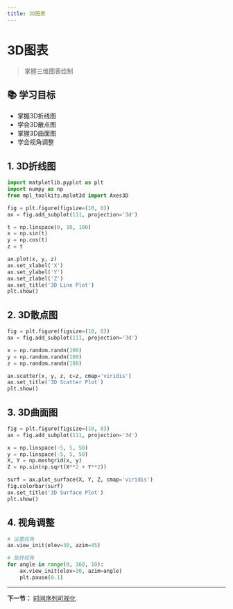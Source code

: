 ```yaml
---
title: 3D图表
---
```


# 3D图表

> 掌握三维图表绘制

## 📚 学习目标

- 掌握3D折线图
- 学会3D散点图
- 掌握3D曲面图
- 学会视角调整

## 1. 3D折线图

```python
import matplotlib.pyplot as plt
import numpy as np
from mpl_toolkits.mplot3d import Axes3D

fig = plt.figure(figsize=(10, 8))
ax = fig.add_subplot(111, projection='3d')

t = np.linspace(0, 10, 100)
x = np.sin(t)
y = np.cos(t)
z = t

ax.plot(x, y, z)
ax.set_xlabel('X')
ax.set_ylabel('Y')
ax.set_zlabel('Z')
ax.set_title('3D Line Plot')
plt.show()
```

## 2. 3D散点图

```python
fig = plt.figure(figsize=(10, 8))
ax = fig.add_subplot(111, projection='3d')

x = np.random.randn(100)
y = np.random.randn(100)
z = np.random.randn(100)

ax.scatter(x, y, z, c=z, cmap='viridis')
ax.set_title('3D Scatter Plot')
plt.show()
```

## 3. 3D曲面图

```python
fig = plt.figure(figsize=(10, 8))
ax = fig.add_subplot(111, projection='3d')

x = np.linspace(-5, 5, 50)
y = np.linspace(-5, 5, 50)
X, Y = np.meshgrid(x, y)
Z = np.sin(np.sqrt(X**2 + Y**2))

surf = ax.plot_surface(X, Y, Z, cmap='viridis')
fig.colorbar(surf)
ax.set_title('3D Surface Plot')
plt.show()
```

## 4. 视角调整

```python
# 设置视角
ax.view_init(elev=30, azim=45)

# 旋转视角
for angle in range(0, 360, 10):
    ax.view_init(elev=30, azim=angle)
    plt.pause(0.1)
```

---

**下一节：** [时间序列可视化](09-时间序列可视化.md)
